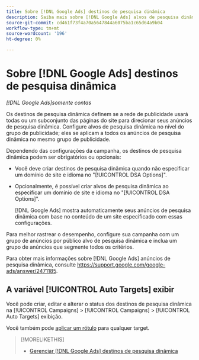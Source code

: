```yaml
---
title: Sobre [!DNL Google Ads] destinos de pesquisa dinâmica
description: Saiba mais sobre [!DNL Google Ads] alvos de pesquisa dinâmica.
source-git-commit: cd461f73f4a70a5647844a6075ba1c65d64a9b04
workflow-type: tm+mt
source-wordcount: '196'
ht-degree: 0%

---
```


# Sobre [!DNL Google Ads] destinos de pesquisa dinâmica

*[!DNL Google Ads]somente contas*

Os destinos de pesquisa dinâmica definem se a rede de publicidade usará todas ou um subconjunto das páginas do site para direcionar seus anúncios de pesquisa dinâmica. Configure alvos de pesquisa dinâmica no nível do grupo de publicidade; eles se aplicam a todos os anúncios de pesquisa dinâmica no mesmo grupo de publicidade.

Dependendo das configurações da campanha, os destinos de pesquisa dinâmica podem ser obrigatórios ou opcionais:

* Você deve criar destinos de pesquisa dinâmica quando não especificar um domínio de site e idioma no &quot;[!UICONTROL DSA Options]&quot;.

* Opcionalmente, é possível criar alvos de pesquisa dinâmica ao especificar um domínio de site e idioma no &quot;[!UICONTROL DSA Options]&quot;.

   [!DNL Google Ads] mostra automaticamente seus anúncios de pesquisa dinâmica com base no conteúdo de um site especificado com essas configurações.

Para melhor rastrear o desempenho, configure sua campanha com um grupo de anúncios por público alvo de pesquisa dinâmica e inclua um grupo de anúncios que segmente todos os critérios.

Para obter mais informações sobre [!DNL Google Ads] anúncios de pesquisa dinâmica, consulte https://support.google.com/google-ads/answer/2471185.

## A variável [!UICONTROL Auto Targets] exibir

Você pode criar, editar e alterar o status dos destinos de pesquisa dinâmica na [!UICONTROL Campaigns] > [!UICONTROL Campaigns] > [!UICONTROL Auto Targets] exibição.

Você também pode [aplicar um rótulo](/help/search-social-commerce/campaign-management/label-classifications/classification-values-assign-campaign-management.md) para qualquer target.

>[!MORELIKETHIS]
>
>* [Gerenciar [!DNL Google Ads] destinos de pesquisa dinâmica](dynamic-search-target-manage.md)

